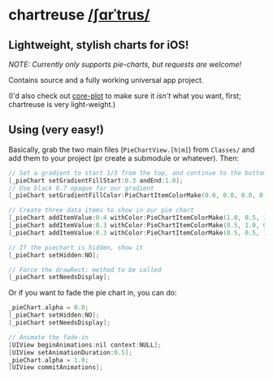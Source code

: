 # chartreuse [/ʃɑrˈtrus/](http://www.merriam-webster.com/dictionary/chartreuse) #
## Lightweight, stylish charts for iOS! ##

*NOTE: Currently only supports pie-charts, but requests are welcome!*

Contains source and a fully working universal app project.

(I'd also check out [core-plot](http://code.google.com/p/core-plot/) to make sure it *isn't* what you want, first; chartreuse is very light-weight.)

## Using (very easy!) ##

Basically, grab the two main files (`PieChartView.[h|m]`) from `Classes/` and add them to your project (pr create a submodule or whatever). Then:

```objective-c
// Set a gradient to start 1/3 from the top, and continue to the bottom
[_pieChart setGradientFillStart:0.3 andEnd:1.0];
// Use black 0.7 opaque for our gradient
[_pieChart setGradientFillColor:PieChartItemColorMake(0.0, 0.0, 0.0, 0.7)];

// Create three data items to show in our pie chart
[_pieChart addItemValue:0.4 withColor:PieChartItemColorMake(1.0, 0.5, 1.0, 0.8)];
[_pieChart addItemValue:0.3 withColor:PieChartItemColorMake(0.5, 1.0, 0.5, 0.8)];
[_pieChart addItemValue:0.3 withColor:PieChartItemColorMake(0.5, 0.5, 1.0, 0.8)];

// If the piechart is hidden, show it
[_pieChart setHidden:NO];

// Force the drawRect: method to be called
[_pieChart setNeedsDisplay];
```

Or if you want to fade the pie chart in, you can do:

```objective-c
_pieChart.alpha = 0.0;
[_pieChart setHidden:NO];
[_pieChart setNeedsDisplay];

// Animate the fade-in
[UIView beginAnimations:nil context:NULL];
[UIView setAnimationDuration:0.5];
_pieChart.alpha = 1.0;
[UIView commitAnimations];
```